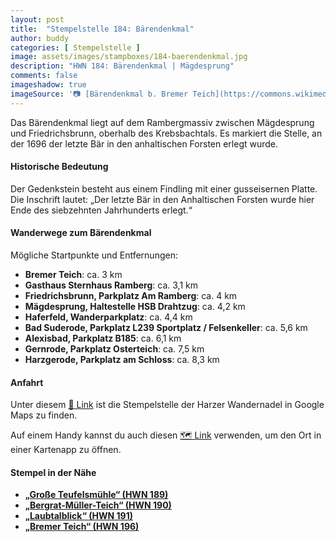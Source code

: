 ```yaml
---
layout: post
title:  "Stempelstelle 184: Bärendenkmal"
author: buddy
categories: [ Stempelstelle ]
image: assets/images/stampboxes/184-baerendenkmal.jpg
description: "HWN 184: Bärendenkmal | Mägdesprung"
comments: false
imageshadow: true
imageSource: '📷 [Bärendenkmal b. Bremer Teich](https://commons.wikimedia.org/wiki/File:B%C3%A4rendenkmal_b._Bremer_Teich.jpg) von <a href="https://de.wikipedia.org/wiki/Benutzer:Hejkal" class="extiw" title="de:Benutzer:Hejkal">Benutzer:Hejkal</a> unter Lizenz [CC BY-SA 2.0 de](https://creativecommons.org/licenses/by-sa/2.0/de/deed.en)'
---
```


Das Bärendenkmal liegt auf dem Rambergmassiv zwischen Mägdesprung und Friedrichsbrunn, oberhalb des Krebsbachtals. Es markiert die Stelle, an der 1696 der letzte Bär in den anhaltischen Forsten erlegt wurde. 

#### Historische Bedeutung

Der Gedenkstein besteht aus einem Findling mit einer gusseisernen Platte. Die Inschrift lautet: „Der letzte Bär in den Anhaltischen Forsten wurde hier Ende des siebzehnten Jahrhunderts erlegt.“ 

#### Wanderwege zum Bärendenkmal

Mögliche Startpunkte und Entfernungen:

- **Bremer Teich**: ca. 3 km
- **Gasthaus Sternhaus Ramberg**: ca. 3,1 km
- **Friedrichsbrunn, Parkplatz Am Ramberg**: ca. 4 km
- **Mägdesprung, Haltestelle HSB Drahtzug**: ca. 4,2 km
- **Haferfeld, Wanderparkplatz**: ca. 4,4 km
- **Bad Suderode, Parkplatz L239 Sportplatz / Felsenkeller**: ca. 5,6 km
- **Alexisbad, Parkplatz B185**: ca. 6,1 km
- **Gernrode, Parkplatz Osterteich**: ca. 7,5 km
- **Harzgerode, Parkplatz am Schloss**: ca. 8,3 km



#### Anfahrt

Unter diesem [📍 Link](https://www.google.com/maps/dir/?api=1&origin=&destination=51.68222%2C%2011.09589) ist die Stempelstelle der Harzer Wandernadel in Google Maps zu finden.

<div class="android-only">
  Auf einem Handy kannst du auch diesen 
  <a href="geo:51.68222,11.09589">🗺️ Link</a> 
  verwenden, um den Ort in einer Kartenapp zu öffnen.
  <p></p>
</div>

#### Stempel in der Nähe

- [**„Große Teufelsmühle“ (HWN 189)**](/stempelstelle-189-grosse-teufelsmuehle)
- [**„Bergrat-Müller-Teich“ (HWN 190)**](/stempelstelle-190-bergrat-mueller-teich)
- [**„Laubtalblick“ (HWN 191)**](/stempelstelle-191-laubtalblick)
- [**„Bremer Teich“ (HWN 196)**](/stempelstelle-196-bremer-teich)
